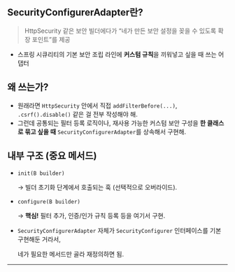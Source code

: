 ## SecurityConfigurerAdapter란?

> HttpSecurity 같은 보안 빌더에다가 “네가 만든 보안 설정을 꽂을 수 있도록 확장 포인트”를 제공

- 스프링 시큐리티의 기본 보안 조립 라인에 **커스텀 규칙**을 끼워넣고 싶을 때 쓰는 어댑터

## 왜 쓰는가?

- 원래라면 `HttpSecurity` 안에서 직접 `addFilterBefore(...)`, `.csrf().disable()` 같은 걸 전부 작성해야 해.
- 그런데 공통되는 필터 등록 로직이나, 재사용 가능한 커스텀 보안 구성을 **한 클래스로 묶고 싶을 때** `SecurityConfigurerAdapter`를 상속해서 구현해.

## 내부 구조 (중요 메서드)

- `init(B builder)`
    
    → 빌더 초기화 단계에서 호출되는 훅 (선택적으로 오버라이드).
    
- `configure(B builder)`
    
    → **핵심!** 필터 추가, 인증/인가 규칙 등록 등을 여기서 구현.
    
- `SecurityConfigurerAdapter` 자체가 `SecurityConfigurer` 인터페이스를 기본 구현해둔 거라서,
    
    네가 필요한 메서드만 골라 재정의하면 됨.
    

---